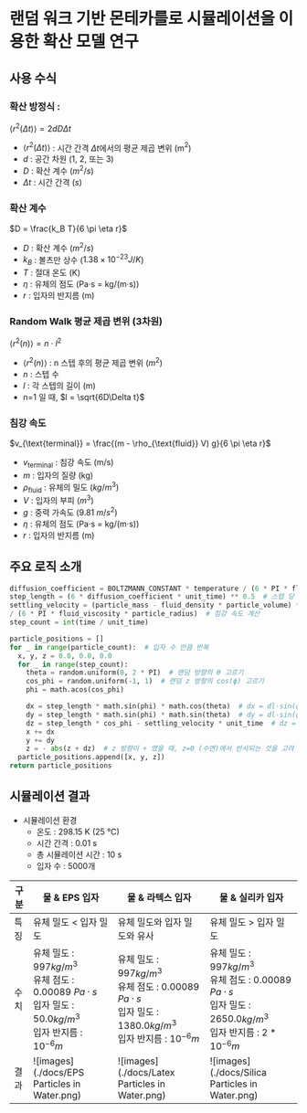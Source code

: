 # 랜덤 워크 기반 몬테카를로 시뮬레이션을 이용한 확산 모델 연구

## 사용 수식

### 확산 방정식 :

$\langle r^2(\Delta t) \rangle = 2 d D \Delta t$

- $\langle r^2(\Delta t) \rangle$ : 시간 간격 $\Delta t$에서의 평균 제곱 변위 (m$^2$)
- $d$ : 공간 차원 (1, 2, 또는 3)
- $D$ : 확산 계수 ($m^2/s$)
- $\Delta t$ : 시간 간격 ($s$)

### 확산 계수

$D = \frac{k_B T}{6 \pi \eta r}$

- $D$ : 확산 계수 ($m^2/s$)
- $k_B$ : 볼츠만 상수 ($1.38 \times 10^{-23} J/K$)
- $T$ : 절대 온도 (K)
- $\eta$ : 유체의 점도 (Pa·s = kg/(m·s))
- $r$ : 입자의 반지름 (m)

### Random Walk 평균 제곱 변위 (3차원)

$\langle r^2(n) \rangle = n \cdot l^2$

- $\langle r^2(n) \rangle$ : n 스텝 후의 평균 제곱 변위 ($m^2$)
- $n$ : 스텝 수
- $l$ : 각 스텝의 길이 (m)
- n=1 일 때, $l = \sqrt{6D\Delta t}$

### 침강 속도

$v_{\text{terminal}} = \frac{(m - \rho_{\text{fluid}} V) g}{6 \pi \eta r}$

- $v_{\text{terminal}}$ : 침강 속도 (m/s)
- $m$ : 입자의 질량 (kg)
- $\rho_{\text{fluid}}$ : 유체의 밀도 ($kg/m^3$)
- $V$ : 입자의 부피 ($m^3$)
- $g$ : 중력 가속도 (9.81 $m/s^2$)
- $\eta$ : 유체의 점도 (Pa·s = kg/(m·s))
- $r$ : 입자의 반지름 (m)

## 주요 로직 소개

```python
diffusion_coefficient = BOLTZMANN_CONSTANT * temperature / (6 * PI * fluid_viscosity * particle_radius)  # 확산 계수 D 계산
step_length = (6 * diffusion_coefficient * unit_time) ** 0.5  # 스텝 당 이동 거리 계산
settling_velocity = (particle_mass - fluid_density * particle_volume) * GRAVITY_ACCELERATION
/ (6 * PI * fluid_viscosity * particle_radius)  # 침강 속도 계산
step_count = int(time / unit_time)

particle_positions = []
for _ in range(particle_count):  # 입자 수 만큼 반복
  x, y, z = 0.0, 0.0, 0.0
  for _ in range(step_count):
    theta = random.uniform(0, 2 * PI)  # 랜덤 방향의 θ 고르기
    cos_phi = random.uniform(-1, 1)  # 랜덤 z 방향의 cos(ϕ) 고르기
    phi = math.acos(cos_phi)

    dx = step_length * math.sin(phi) * math.cos(theta)  # dx = dl⋅sin(ϕ)⋅cos(θ)
    dy = step_length * math.sin(phi) * math.sin(theta)  # dy = dl⋅sin(ϕ)⋅sin(θ)
    dz = step_length * cos_phi - settling_velocity * unit_time  # dz = dl⋅cos(ϕ) - vs⋅dt (침강 고려)
    x += dx
    y += dy
    z = - abs(z + dz)  # z 방향이 + 였을 때, z=0 (수면)에서 반사되는 것을 고려
  particle_positions.append([x, y, z])
return particle_positions
```

## 시뮬레이션 결과

- 시뮬레이션 환경
    - 온도 : 298.15 K (25 ℃)
    - 시간 간격 : 0.01 s
    - 총 시뮬레이션 시간 : 10 s
    - 입자 수 : 5000개

| 구분 | 물 & EPS 입자                                                                                         | 물 & 라텍스 입자                                                                                           | 물 & 실리카 입자                                                                                             |
|----|----------------------------------------------------------------------------------------------------|------------------------------------------------------------------------------------------------------|--------------------------------------------------------------------------------------------------------|
| 특징 | 유체 밀도 < 입자 밀도                                                                                      | 유체 밀도와 입자 밀도와 유사                                                                                     | 유체 밀도 > 입자 밀도                                                                                          |
| 수치 | 유체 밀도 : 997$kg/m^3$ <br> 유체 점도 : 0.00089 $Pa·s$ <br> 입자 밀도 : 50.0$kg/m^3$ <br> 입자 반지름 : $10^{-6}m$ | 유체 밀도 : 997$kg/m^3$ <br> 유체 점도 : 0.00089 $Pa·s$ <br> 입자 밀도 : 1380.0$kg/m^3$ <br> 입자 반지름 : $10^{-6}m$ | 유체 밀도 : 997$kg/m^3$ <br> 유체 점도 : 0.00089 $Pa·s$ <br> 입자 밀도 : 2650.0$kg/m^3$ <br> 입자 반지름 : $2*10^{-6}m$ |
| 결과 | ![images](./docs/EPS Particles in Water.png)                                                       | ![images](./docs/Latex Particles in Water.png)                                                       | ![images](./docs/Silica Particles in Water.png)                                                        |